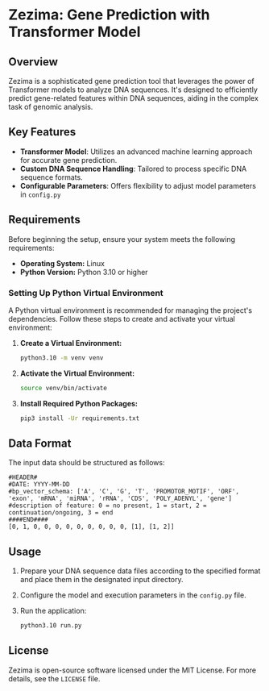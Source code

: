 # Zezima: Gene Prediction with Transformer Model

## Overview
Zezima is a sophisticated gene prediction tool that leverages the power of Transformer models 
to analyze DNA sequences. It's designed to efficiently predict gene-related 
features within DNA sequences, aiding in the complex task of genomic analysis.

## Key Features
- **Transformer Model**: Utilizes an advanced machine learning approach for accurate gene prediction.
- **Custom DNA Sequence Handling**: Tailored to process specific DNA sequence formats.
- **Configurable Parameters**: Offers flexibility to adjust model parameters in `config.py`

## Requirements

Before beginning the setup, ensure your system meets the following requirements:
- **Operating System:** Linux
- **Python Version:** Python 3.10 or higher


### Setting Up Python Virtual Environment
A Python virtual environment is recommended for managing the project's dependencies.
Follow these steps to create and activate your virtual environment:

1. **Create a Virtual Environment:**
   ```bash
   python3.10 -m venv venv
   ```

2. **Activate the Virtual Environment:**
   ```bash
   source venv/bin/activate
   ```

3. **Install Required Python Packages:**
   ```bash
   pip3 install -Ur requirements.txt
   ```
   
## Data Format
The input data should be structured as follows:
```
#HEADER#
#DATE: YYYY-MM-DD
#bp_vector_schema: ['A', 'C', 'G', 'T', 'PROMOTOR_MOTIF', 'ORF', 'exon', 'mRNA', 'miRNA', 'rRNA', 'CDS', 'POLY_ADENYL', 'gene']
#description of feature: 0 = no present, 1 = start, 2 = continuation/ongoing, 3 = end
####END####
[0, 1, 0, 0, 0, 0, 0, 0, 0, 0, 0, [1], [1, 2]]
```



## Usage
1. Prepare your DNA sequence data files according to the specified format and 
place them in the designated input directory.
2. Configure the model and execution parameters in the `config.py` file.
3. Run the application:

    ```bash
    python3.10 run.py
   ```

## License
Zezima is open-source software licensed under the MIT License. 
For more details, see the `LICENSE` file.
